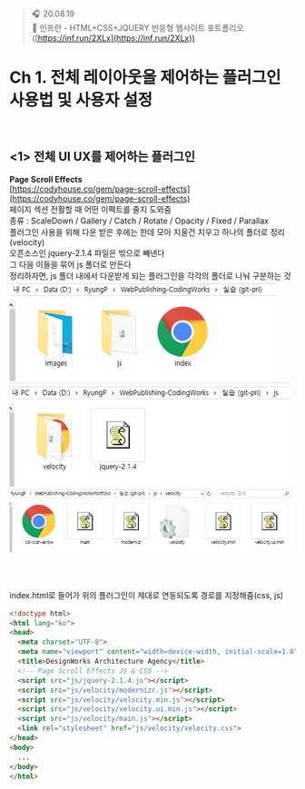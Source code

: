 ﻿> 🎧 20.08.19 <br>
> 🧩 인프런 - HTML+CSS+JQUERY 반응형 웹사이트 포트폴리오 ([https://inf.run/2XLx](https://inf.run/2XLx))

# Ch 1. 전체 레이아웃을 제어하는 플러그인 사용법 및 사용자 설정

<br>

## <1> 전체 UI UX를 제어하는 플러그인

**Page Scroll Effects**<br>
[https://codyhouse.co/gem/page-scroll-effects](https://codyhouse.co/gem/page-scroll-effects)<br>
페이지 섹션 전활할 때 어떤 이펙트를 줄지 도와줌<br>
종류 : ScaleDown / Gallery / Catch / Rotate / Opacity / Fixed / Parallax<br>
플러그인 사용을 위해 다운 받은 후에는 한데 모아 지울건 지우고 하나의 폴더로 정리(velocity)<br>
오픈소스인 jquery-2.1.4 파일은 밖으로 빼낸다<br>
그 다음 이들을 묶어 js 폴더로 만든다<br>
정리하자면, js 폴더 내에서 다운받게 되는 플러그인을 각각의 폴더로 나눠 구분하는 것<br>
![velocity 폴더 정리1](./Img/1-1.PNG) <br>
![velocity 폴더 정리2](./Img/1-2.PNG) <br>
![velocity 폴더 정리3](./Img/1-3.PNG) <br>

<br><br>

index.html로 들어가 위의 플러그인이 제대로 연동되도록 경로를 지정해줌(css, js)<br>
```html
<!doctype html>
<html lang="ko">
<head>
  <meta charset="UTF-8">
  <meta name="viewport" content="width=device-width, initial-scale=1.0">
  <title>DesignWorks Architecture Agency</title>
  <!-- Page Scroll Effects JS & CSS -->
  <script src="js/jquery-2.1.4.js"></script>
  <script src="js/velocity/modernizr.js"></script>
  <script src="js/velocity/velocity.min.js"></script>
  <script src="js/velocity/velocity.ui.min.js"></script>
  <script src="js/velocity/main.js"></script>
  <link rel="stylesheet" href="js/velocity/velocity.css">
</head>
<body>
  ...
</body>
</html>
```
